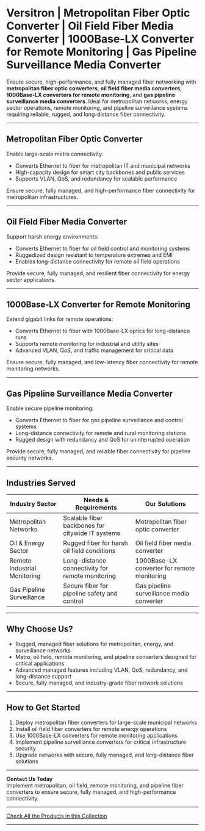 # Versitron | Metropolitan Fiber Optic Converter | Oil Field Fiber Media Converter | 1000Base-LX Converter for Remote Monitoring | Gas Pipeline Surveillance Media Converter

Ensure secure, high-performance, and fully managed fiber networking with **metropolitan fiber optic converters**, **oil field fiber media converters**, **1000Base-LX converters for remote monitoring**, and **gas pipeline surveillance media converters**. Ideal for metropolitan networks, energy sector operations, remote monitoring, and pipeline surveillance systems requiring reliable, rugged, and long-distance fiber connectivity.

---

## Metropolitan Fiber Optic Converter

Enable large-scale metro connectivity:

- Converts Ethernet to fiber for metropolitan IT and municipal networks  
- High-capacity design for smart city backbones and public services  
- Supports VLAN, QoS, and redundancy for scalable performance  

Ensure secure, fully managed, and high-performance fiber connectivity for metropolitan infrastructures.

---

## Oil Field Fiber Media Converter

Support harsh energy environments:

- Converts Ethernet to fiber for oil field control and monitoring systems  
- Ruggedized design resistant to temperature extremes and EMI  
- Enables long-distance connectivity for remote oil field operations  

Provide secure, fully managed, and resilient fiber connectivity for energy sector applications.

---

## 1000Base-LX Converter for Remote Monitoring

Extend gigabit links for remote operations:

- Converts Ethernet to fiber with 1000Base-LX optics for long-distance runs  
- Supports remote monitoring for industrial and utility sites  
- Advanced VLAN, QoS, and traffic management for critical data  

Ensure secure, fully managed, and low-latency fiber connectivity for remote monitoring networks.

---

## Gas Pipeline Surveillance Media Converter

Enable secure pipeline monitoring:

- Converts Ethernet to fiber for gas pipeline surveillance and control systems  
- Long-distance connectivity for remote and rural monitoring stations  
- Rugged design with redundancy and QoS for uninterrupted operation  

Provide secure, fully managed, and reliable fiber connectivity for pipeline security networks.

---

## Industries Served

| Industry Sector               | Needs & Requirements                                 | Our Solutions                                      |
|-------------------------------|------------------------------------------------------|---------------------------------------------------|
| Metropolitan Networks         | Scalable fiber backbones for citywide IT systems     | Metropolitan fiber optic converter                 |
| Oil & Energy Sector           | Rugged fiber for harsh oil field conditions          | Oil field fiber media converter                    |
| Remote Industrial Monitoring  | Long-distance connectivity for remote monitoring     | 1000Base-LX converter for remote monitoring        |
| Gas Pipeline Surveillance     | Secure fiber for pipeline safety and control         | Gas pipeline surveillance media converter          |

---

## Why Choose Us?

- Rugged, managed fiber solutions for metropolitan, energy, and surveillance networks  
- Metro, oil field, remote monitoring, and pipeline converters designed for critical applications  
- Advanced managed features including VLAN, QoS, redundancy, and long-distance support  
- Secure, fully managed, and industry-grade fiber network solutions  

---

## How to Get Started

1. Deploy metropolitan fiber converters for large-scale municipal networks  
2. Install oil field fiber converters for remote energy operations  
3. Use 1000Base-LX converters for remote monitoring applications  
4. Implement pipeline surveillance converters for critical infrastructure security  
5. Upgrade networks with secure, fully managed, and long-distance fiber solutions  

---

**Contact Us Today**  
Implement metropolitan, oil field, remote monitoring, and pipeline fiber converters to ensure secure, fully managed, and high-performance connectivity.

---

[Check All the Products in this Collection](https://www.versitron.com/collections/fiber-optic-media-converters)

---
